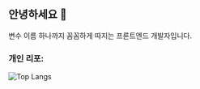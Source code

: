 ## 안녕하세요 👋
변수 이름 하나까지 꼼꼼하게 따지는 프론트엔드 개발자입니다.

  <!--[![code-zeen's github stats](https://github-readme-stats.vercel.app/api?username=code-zeen&show_icons=true&theme=neon)](https://github.com/code-zeen/github-readme-stats)-->

  ### 개인 리포:
  ![Top Langs](https://github-readme-stats.vercel.app/api/top-langs/?username=code-zeen&layout=donut&theme=neon)


<!--
**code-zeen/code-zeen** is a ✨ _special_ ✨ repository because its `README.md` (this file) appears on your GitHub profile.

Here are some ideas to get you started:

- 🔭 I’m currently working on ...
- 🌱 I’m currently learning ...
- 👯 I’m looking to collaborate on ...
- 🤔 I’m looking for help with ...
- 💬 Ask me about ...
- 📫 How to reach me: ...
- 😄 Pronouns: ...
- ⚡ Fun fact: ...
-->
